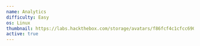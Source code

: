```yaml
---
name: Analytics
difficulty: Easy
os: Linux
thumbnail: https://labs.hackthebox.com/storage/avatars/f86fcf4c1cfcc690b43f43e100f89718.png
active: true
---
```

